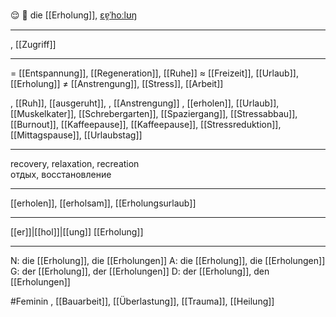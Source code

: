 😌 🔴 die [[Erholung]], [ɛɐ̯ˈhoːlʊŋ](https://youglish.com/pronounce/Erholung/german)

---

, [[Zugriff]]

---

= [[Entspannung]], [[Regeneration]], [[Ruhe]]
≈ [[Freizeit]], [[Urlaub]], [[Erholung]]
≠ [[Anstrengung]], [[Stress]], [[Arbeit]]

, [[Ruh]], [[ausgeruht]],
, [[Anstrengung]]
, [[erholen]], [[Urlaub]], [[Muskelkater]], [[Schrebergarten]], [[Spaziergang]], [[Stressabbau]], [[Burnout]], [[Kaffeepause]], [[Kaffeepause]], [[Stressreduktion]], [[Mittagspause]], [[Urlaubstag]]

---

recovery, relaxation, recreation  
отдых, восстановление

---

[[erholen]], [[erholsam]], [[Erholungsurlaub]]

---

[[er]]|[[hol]]|[[ung]]
[[Erholung]]

---

N: die [[Erholung]], die [[Erholungen]]
A: die [[Erholung]], die [[Erholungen]]
G: der [[Erholung]], der [[Erholungen]]
D: der [[Erholung]], den [[Erholungen]]

#Feminin
, [[Bauarbeit]], [[Überlastung]], [[Trauma]], [[Heilung]]
